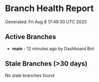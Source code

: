 # Branch Health Report
Generated: Fri Aug  8 17:49:30 UTC 2025

## Active Branches
- **main** - 12 minutes ago by Dashboard Bot

## Stale Branches (>30 days)
No stale branches found
